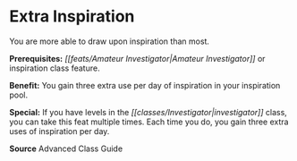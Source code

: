 ﻿---
cssclass: [feats]

---
# Extra Inspiration

You are more able to draw upon inspiration than most.

**Prerequisites:** _[[feats/Amateur Investigator|Amateur Investigator]]_ or inspiration class feature.

**Benefit:** You gain three extra use per day of inspiration in your inspiration pool.

**Special:** If you have levels in the _[[classes/Investigator|investigator]]_ class, you can take this feat multiple times. Each time you do, you gain three extra uses of inspiration per day.

**Source** Advanced Class Guide